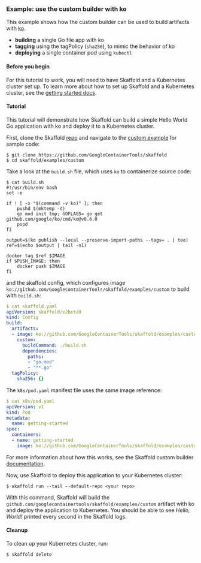 ### Example: use the custom builder with ko

This example shows how the custom builder can be used to
build artifacts with [ko](https://github.com/google/ko).

* **building** a single Go file app with ko
* **tagging** using the tagPolicy (`sha256`), to mimic the behavior of ko
* **deploying** a single container pod using `kubectl`

#### Before you begin

For this tutorial to work, you will need to have Skaffold and a Kubernetes cluster set up.
To learn more about how to set up Skaffold and a Kubernetes cluster, see the [getting started docs](https://skaffold.dev/docs/getting-started).

#### Tutorial

This tutorial will demonstrate how Skaffold can build a simple Hello World Go application with ko and deploy it to a Kubernetes cluster.

First, clone the Skaffold [repo](https://github.com/GoogleContainerTools/skaffold) and navigate to the [custom example](https://github.com/GoogleContainerTools/skaffold/tree/main/examples/custom) for sample code:

```shell
$ git clone https://github.com/GoogleContainerTools/skaffold
$ cd skaffold/examples/custom
```

Take a look at the `build.sh` file, which uses `ko` to containerize source code:

```shell
$ cat build.sh
#!/usr/bin/env bash
set -e

if ! [ -x "$(command -v ko)" ]; then
    pushd $(mktemp -d)
    go mod init tmp; GOFLAGS= go get github.com/google/ko/cmd/ko@v0.6.0
    popd
fi

output=$(ko publish --local --preserve-import-paths --tags= . | tee)
ref=$(echo $output | tail -n1)

docker tag $ref $IMAGE
if $PUSH_IMAGE; then
    docker push $IMAGE
fi
```

and the skaffold config, which configures image `ko://github.com/GoogleContainerTools/skaffold/examples/custom` to build with `build.sh`:

```yaml
$ cat skaffold.yaml
apiVersion: skaffold/v2beta9
kind: Config
build:
  artifacts:
  - image: ko://github.com/GoogleContainerTools/skaffold/examples/custom
    custom:
      buildCommand: ./build.sh
      dependencies:
        paths:
        - "go.mod"
        - "**.go"
  tagPolicy:
    sha256: {}
```

The `k8s/pod.yaml` manifest file uses the same image reference:

```yaml
$ cat k8s/pod.yaml
apiVersion: v1
kind: Pod
metadata:
  name: getting-started
spec:
  containers:
  - name: getting-started
    image: ko://github.com/GoogleContainerTools/skaffold/examples/custom
```

For more information about how this works, see the Skaffold custom builder [documentation](https://skaffold.dev/docs/how-tos/builders/#custom-build-script-run-locally).

Now, use Skaffold to deploy this application to your Kubernetes cluster:

```shell
$ skaffold run --tail --default-repo <your repo>
```

With this command, Skaffold will build the `github.com/googlecontainertools/skaffold/examples/custom` artifact with ko and deploy the application to Kubernetes.
You should be able to see *Hello, World!* printed every second in the Skaffold logs.

#### Cleanup

To clean up your Kubernetes cluster, run:

```shell
$ skaffold delete
```
